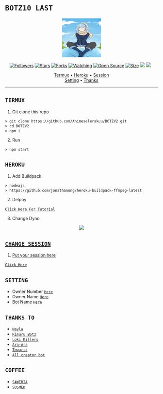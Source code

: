 # ```BOTZ10 LAST```

<p align="center">
<img src="https://github.com/Animeseleraku/BOTZV2/blob/master/image/Alphabot.jpg" alt="BOTZV2" width="128" height="128"/>
</p>

<p align="center">
<a href="https://github.com/Animeseleraku/BOTZV2"><img title="Followers" src="https://img.shields.io/github/followers/Animeseleraku?color=red&style=flat-square"></a>
<a href="https://github.com/Animeseleraku/BOTZV2/stargazers/"><img title="Stars" src="https://img.shields.io/github/stars/Animeseleraku/BOTZV2?color=blue&style=flat-square"></a>
<a href="https://github.com/Animeseleraku/BOTZV2/network/members"><img title="Forks" src="https://img.shields.io/github/forks/Animeseleraku/BOTZV2?color=red&style=flat-square"></a>
<a href="https://github.com/Animeseleraku/BOTZV2/watchers"><img title="Watching" src="https://img.shields.io/github/watchers/Animeseleraku/BOTZV2?label=Watchers&color=blue&style=flat-square"></a>
<a href="https://github.com/Animeseleraku/BOTZV2"><img title="Open Source" src="https://badges.frapsoft.com/os/v2/open-source.svg?v=103"></a>
<a href="https://github.com/Animeseleraku/BOTZV2/"><img title="Size" src="https://img.shields.io/github/repo-size/Animeseleraku/BOTZV2?style=flat-square&color=green"></a>
<a href="https://hits.seeyoufarm.com"><img src="https://hits.seeyoufarm.com/api/count/incr/badge.svg?url=https%3A%2F%2Fgithub.com%2Fanimeseleraku%2FBOTZ10&count_bg=%2379C83D&title_bg=%23555555&icon=probot.svg&icon_color=%2300FF6D&title=hits&edge_flat=false"/></a>
<a href="https://github.com/Animeseleraku/BOTZV2/graphs/commit-activity"><img height="20" src="https://img.shields.io/badge/Maintained%3F-yes-green.svg"></a>&nbsp;&nbsp;
</p>

<p align='center'>
<a href="https://github.com/Animeseleraku/BOTZV2#TERMUX">Termux</a> •
<a href="https://github.com/Animeseleraku/BOTZV2#HEROKU">Heroku</a> •
<a href="https://github.com/Animeseleraku/BOTZV2#CHANGE-SESSION">Session</a><br>
<a href="https://github.com/Animeseleraku/BOTZV2#SETTING">Setting</a> •
<a href="https://github.com/Animeseleraku/BOTZV2#thanks-to">Thanks</a>     
</p>

-------

## `TERMUX`

1. Git clone this repo<br/>

```
> git clone https://github.com/Animeselerakuu/BOTZV2.git
> cd BOTZV2
> npm i
```
2. Run<br/>

```
> npm start
```

## `HEROKU`

1. Add Buildpack<br/>

```
> nodeajs
> https://github.com/jonathanong/heroku-buildpack-ffmpeg-latest
```
2. Delpoy<br/>

[`Click Here For Tutorial`](https://youtu.be/byve9WuahE4)<br>

3. Change Dyno<br/>

<p align="center">
  <a href="https://youtu.be/QBLNsuOMiFo"><img src="https://a.top4top.io/p_20888ybra1.jpg" />
</p>


## `CHANGE SESSION`

1. Put your session here<br/>

[`Click Here`](https://github.com/Animeseleraku/BOTZV2/blob/master/session.json#L1)

## `SETTING`

- Owner Number [`Here`](https://github.com/Towartz/ngv/blob/main/handler/setting/config.json)
- Owner Name [`Here`](https://github.com/Towartz/ngv/blob/main/handler/setting/config.json)
- Bot Name [`Here`](https://github.com/Towartz/ngv/blob/main/handler/setting/config.json)

## `THANKS TO`

- [`Nayla`]()
- [`Rimuru Botz`]()
- [`Loki Killers`]()
- [`Ara-Ara`]()
- [`Towartz`](https://github.com/Towartz)
- [`All creator bot`]()

## ```COFFEE```

- [`SAWERIA`](https://saweria.co/Hagisuyo)
- [`SOSMED`](https://instabio.cc/)

